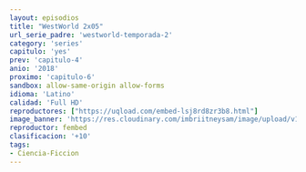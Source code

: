 ```yaml
---
layout: episodios
title: "WestWorld 2x05"
url_serie_padre: 'westworld-temporada-2'
category: 'series'
capitulo: 'yes'
prev: 'capitulo-4'
anio: '2018'
proximo: 'capitulo-6'
sandbox: allow-same-origin allow-forms
idioma: 'Latino'
calidad: 'Full HD'
reproductores: ["https://uqload.com/embed-lsj8rd8zr3b8.html"]
image_banner: 'https://res.cloudinary.com/imbriitneysam/image/upload/v1546716492/west-Banner-min.jpg'
reproductor: fembed
clasificacion: '+10'
tags:
- Ciencia-Ficcion
---
```












